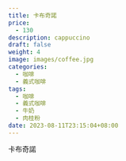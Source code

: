 ```yaml
---
title: 卡布奇諾
price:
  - 130
description: cappuccino
draft: false
weight: 4
image: images/coffee.jpg
categories:
  - 咖啡
  - 義式咖啡
tags:
  - 咖啡
  - 義式咖啡
  - 牛奶
  - 肉桂粉
date: 2023-08-11T23:15:04+08:00
---
```


 卡布奇諾
